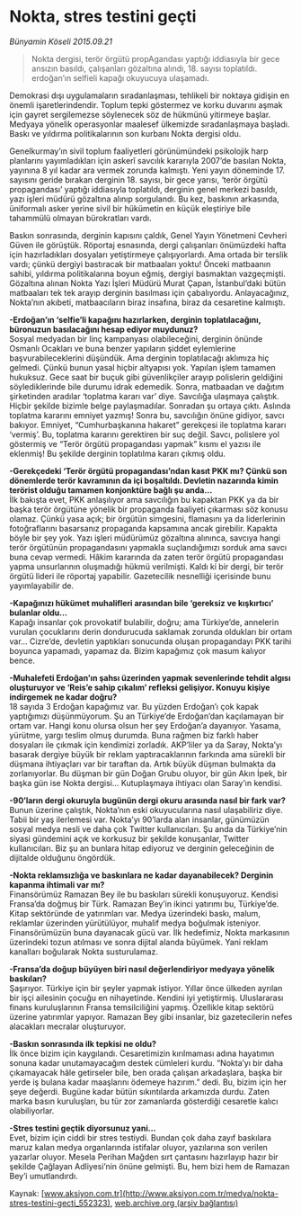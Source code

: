 # Nokta, stres testini geçti

*Bünyamin Köseli 2015.09.21*

<div class="pNewsDetailMainContent ctx_content" itemprop="articleBody">
 <blockquote>
  <p>
   Nokta dergisi, terör örgütü propAgandası yaptığı iddiasıyla bir gece ansızın basıldı, çalışanları gözaltına alındı, 18. sayısı toplatıldı. erdoğan’ın selfieli kapağı okuyucuya ulaşamadı.
  </p>
 </blockquote>
 <p>
  Demokrasi dışı uygulamaların sıradanlaşması, tehlikeli bir noktaya gidişin en önemli işaretlerindendir. Toplum tepki göstermez ve korku duvarını aşmak için gayret sergilemezse söylenecek söz de hükmünü yitirmeye başlar. Medyaya yönelik operasyonlar maalesef ülkemizde sıradanlaşmaya başladı. Baskı ve yıldırma politikalarının son kurbanı Nokta dergisi oldu.
 </p>
 <p>
  Genelkurmay’ın sivil toplum faaliyetleri görünümündeki psikolojik harp planlarını yayımladıkları için askerî savcılık kararıyla 2007’de basılan Nokta, yayınına 8 yıl kadar ara vermek zorunda kalmıştı. Yeni yayın döneminde 17. sayısını geride bırakan derginin 18. sayısı, bir gece yarısı, ‘terör örgütü propagandası’ yaptığı iddiasıyla toplatıldı, derginin genel merkezi basıldı, yazı işleri müdürü gözaltına alınıp sorgulandı. Bu kez, baskının arkasında, üniformalı asker yerine sivil bir hükümetin en küçük eleştiriye bile tahammülü olmayan bürokratları vardı.
 </p>
 <p>
  Baskın sonrasında, derginin kapısını çaldık, Genel Yayın Yönetmeni Cevheri Güven ile görüştük. Röportaj esnasında, dergi çalışanları önümüzdeki hafta için hazırladıkları dosyaları yetiştirmeye çalışıyorlardı. Ama ortada bir terslik vardı; çünkü dergiyi bastıracak bir matbaaları yoktu! Önceki matbaanın sahibi, yıldırma politikalarına boyun eğmiş, dergiyi basmaktan vazgeçmişti. Gözaltına alınan Nokta Yazı İşleri Müdürü Murat Çapan, İstanbul’daki bütün matbaaları tek tek arayıp derginin basılması için çabalıyordu. Anlayacağınız, Nokta’nın akıbeti, matbaacıların biraz insafına, biraz da cesaretine kalmıştı.
 </p>
 <p>
  <strong>
   -Erdoğan’ın ‘selfie’li kapağını hazırlarken, derginin toplatılacağını, büronuzun basılacağını hesap ediyor muydunuz?
  </strong>
  <br>
   Sosyal medyadan bir linç kampanyası olabileceğini, derginin önünde Osmanlı Ocakları ve buna benzer yapıların şiddet eylemlerine başvurabileceklerini düşündük. Ama derginin toplatılacağı aklımıza hiç gelmedi. Çünkü bunun yasal hiçbir altyapısı yok. Yapılan işlem tamamen hukuksuz. Gece saat bir buçuk gibi güvenlikçiler arayıp polislerin geldiğini söylediklerinde bile durumu idrak edemedik. Sonra, matbaadan ve dağıtım şirketinden aradılar ‘toplatma kararı var’ diye. Savcılığa ulaşmaya çalıştık. Hiçbir şekilde bizimle belge paylaşmadılar. Sonradan şu ortaya çıktı. Aslında toplatma kararını emniyet yazmış! Sonra bu, savcılığın önüne gidiyor, savcı bakıyor. Emniyet, “Cumhurbaşkanına hakaret” gerekçesi ile toplatma kararı ‘vermiş’. Bu, toplatma kararını gerektiren bir suç değil. Savcı, polislere yol göstermiş ve “Terör örgütü propagandası yapmak” kısmı el yazısı ile eklenmiş! Bu şekilde derginin toplatılma kararı çıkmış oldu.
  </br>
 </p>
 <p>
  <strong>
   -Gerekçedeki ‘Terör örgütü propagandası’ndan kasıt PKK mı? Çünkü son dönemlerde terör kavramının da içi boşaltıldı. Devletin nazarında kimin terörist olduğu tamamen konjonktüre bağlı şu anda…
  </strong>
  <br>
   İlk bakışta evet, PKK anlaşılıyor ama savcılığın bu kapaktan PKK ya da bir başka terör örgütüne yönelik bir propaganda faaliyeti çıkarması söz konusu olamaz. Çünkü yasa açık; bir örgütün simgesini, flamasını ya da liderlerinin fotoğraflarını basarsanız propaganda kapsamına ancak girebilir. Kapakta böyle bir şey yok. Yazı işleri müdürümüz gözaltına alınınca, savcıya hangi terör örgütünün propagandasını yapmakla suçlandığımızı sorduk ama savcı buna cevap vermedi. Hâkim kararında da zaten terör örgütü propagandası yapma unsurlarının oluşmadığı hükmü verilmişti. Kaldı ki bir dergi, bir terör örgütü lideri ile röportaj yapabilir. Gazetecilik nesnelliği içerisinde bunu yayımlayabilir de.
  </br>
 </p>
 <p>
  <strong>
   -Kapağınızı hükümet muhalifleri arasından bile ‘gereksiz ve kışkırtıcı’ bulanlar oldu…
  </strong>
  <br>
   Kapağı insanlar çok provokatif bulabilir, doğru; ama Türkiye’de, annelerin vurulan çocuklarını derin dondurucuda saklamak zorunda oldukları bir ortam var… Cizre’de, devletin yaptıkları sonucunda oluşan propagandayı PKK tarihi boyunca yapamadı, yapamaz da. Bizim kapağımız çok masum kalıyor bence.
  </br>
 </p>
 <p>
  <strong>
   -Muhalefeti Erdoğan’ın şahsı üzerinden yapmak sevenlerinde tehdit algısı oluşturuyor ve ‘Reis’e sahip çıkalım’ refleksi gelişiyor. Konuyu kişiye indirgemek ne kadar doğru?
  </strong>
  <br>
   18 sayıda 3 Erdoğan kapağımız var. Bu yüzden Erdoğan’ı çok kapak yaptığımızı düşünmüyorum. Şu an Türkiye’de Erdoğan’dan kaçılamayan bir ortam var. Hangi konu olursa olsun her şey Erdoğan’a dayanıyor. Yasama, yürütme, yargı teslim olmuş durumda. Buna rağmen biz farklı haber dosyaları ile çıkmak için kendimizi zorladık. AKP’liler ya da Saray, Nokta’yı basarak dergiye büyük bir reklam yaptıracaklarının farkında ama sürekli bir düşmana ihtiyaçları var bir taraftan da. Artık büyük düşman bulmakta da zorlanıyorlar. Bu düşman bir gün Doğan Grubu oluyor, bir gün Akın İpek, bir başka gün ise Nokta dergisi… Kutuplaşmaya ihtiyacı olan Saray’ın kendisi.
  </br>
 </p>
 <p>
  <strong>
   -90’ların dergi okuruyla bugünün dergi okuru arasında nasıl bir fark var?
  </strong>
  <br/>
  Bunun üzerine çalıştık, Nokta’nın eski okuyucularına nasıl ulaşabiliriz diye. Tabii bir yaş ilerlemesi var. Nokta’yı 90’larda alan insanlar, günümüzün sosyal medya nesli ve daha çok Twitter kullanıcıları. Şu anda da Türkiye’nin siyasi gündemini açık ve korkusuz bir şekilde konuşanlar, Twitter kullanıcıları. Biz şu an bunlara hitap ediyoruz ve derginin geleceğinin de dijitalde olduğunu öngördük.
 </p>
 <p>
  <strong>
   -Nokta reklamsızlığa ve baskınlara ne kadar dayanabilecek? Derginin kapanma ihtimali var mı?
  </strong>
  <br/>
  Finansörümüz Ramazan Bey ile bu baskıları sürekli konuşuyoruz. Kendisi Fransa’da doğmuş bir Türk. Ramazan Bey’in ikinci yatırımı bu, Türkiye’de. Kitap sektöründe de yatırımları var. Medya üzerindeki baskı, malum, reklamlar üzerinden yürütülüyor, muhalif medya boğulmak isteniyor. Finansörümüzün buna dayanacak gücü var. İlk hedefimiz, Nokta markasının üzerindeki tozun atılması ve sonra dijital alanda büyümek. Yani reklam kanalları boğularak Nokta susturulamaz.
 </p>
 <p>
  <strong>
   -Fransa’da doğup büyüyen biri nasıl değerlendiriyor medyaya yönelik baskıları?
  </strong>
  <br/>
  Şaşırıyor. Türkiye için bir şeyler yapmak istiyor. Yıllar önce ülkeden ayrılan bir işçi ailesinin çocuğu en nihayetinde. Kendini iyi yetiştirmiş. Uluslararası finans kuruluşlarının Fransa temsilciliğini yapmış. Özellikle kitap sektörü üzerine yatırımlar yapıyor. Ramazan Bey gibi insanlar, biz gazetecilerin nefes alacakları mecralar oluşturuyor.
 </p>
 <p>
  <strong>
   -Baskın sonrasında ilk tepkisi ne oldu?
  </strong>
  <br/>
  İlk önce bizim için kaygılandı. Cesaretimizin kırılmaması adına hayatımın sonuna kadar unutamayacağım destek cümleleri kurdu. “Nokta’yı bir daha çıkamayacak hâle getirseler bile, ben orada çalışan arkadaşlara, başka bir yerde iş bulana kadar maaşlarını ödemeye hazırım.” dedi. Bu, bizim için her şeye değerdi. Bugüne kadar bütün sıkıntılarda arkamızda durdu. Zaten marka basın kuruluşları, bu tür zor zamanlarda gösterdiği cesaretle kalıcı olabiliyorlar.
 </p>
 <p>
  <strong>
   -Stres testini geçtik diyorsunuz yani…
  </strong>
  <br/>
  Evet, bizim için ciddi bir stres testiydi. Bundan çok daha zayıf baskılara maruz kalan medya organlarında istifalar oluyor, yazılarına son verilen yazarlar oluyor. Mesela Perihan Mağden sırt çantasını hazırlayıp hazır bir şekilde Çağlayan Adliyesi’nin önüne gelmişti. Bu, hem bizi hem de Ramazan Bey’i umutlandırdı.
 </p>
</div>


Kaynak: [www.aksiyon.com.tr](http://www.aksiyon.com.tr/medya/nokta-stres-testini-gecti_552323), [web.archive.org (arşiv bağlantısı)](http://web.archive.org/web/20160109201245/http://www.aksiyon.com.tr/medya/nokta-stres-testini-gecti_552323)

